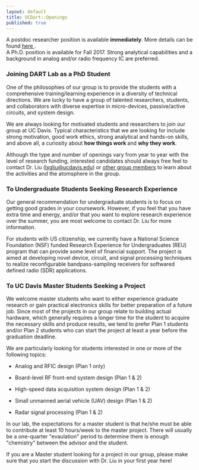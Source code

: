 ```yaml
---
layout: default
title: UCDart::Openings
published: true
---
```

<div class="alert alert-danger">
    A postdoc researcher position is available <strong>immediately</strong>. More details can be found <a href="postdoc-spar.html"> here </a>.
</div>


<div class="alert alert-info">
    A Ph.D. position is available for Fall 2017. Strong analytical capabilities and a background in analog and/or radio frequency IC are preferred.
</div>

### Joining DART Lab as a PhD Student

One of the philosophies of our group is to provide the students with a comprehensive training/learning experience in a diversity of technical directions. We are lucky to have a group of talented researchers, students, and collaborators with diverse expertise in micro-devices, passive/active circuits, and system design. 

We are always looking for motivated students and researchers to join our group at UC Davis. Typical characteristics that we are looking for include strong motivation, good work ethics, strong analytical and hands-on skills, and above all, a curiosity about <strong>how things work </strong> and <strong>why they work</strong>. 

Although the type and number of openings vary from year to year with the level of research funding, interested candidates should always free feel to contact Dr. Liu (lxgliu@ucdavis.edu) or [other group members](/people/) to learn about the activities and the atomsphere in the group. 

### To Undergraduate Students Seeking Research Experience

Our general recommendation for undergraduate students is to focus on getting good grades in your coursework. However, if you feel that you have extra time and energy, and/or that you want to explore research experience over the summer, you are most welcome to contact Dr. Liu for more information. 

For students with US citizenship, we currently have a National Science Foundation (NSF) funded Research Experience for Undergraduates (REU) program that can provide some level of financial support. The project is aimed at developing novel device, circuit, and signal processing techniques to realize reconfigurable bandpass-sampling receivers for softwared defined radio (SDR) applications. 

### To UC Davis Master Students Seeking a Project

We welcome master students who want to either experience graduate research or gain practical electronics skills for better preparation of a future job. Since most of the projects in our group relate to building actual hardware, which generally requires a longer time for the student to acquire the necessary skills and produce results, we tend to prefer Plan 1 students and/or Plan 2 students who can start the project at least a year before the graduation deadline. 

We are particularly looking for students interested in one or more of the following topics:

 - Analog and RFIC design (Plan 1 only)
 
 - Board-level RF front-end system design (Plan 1 & 2)
 
 - High-speed data acquisition system design (Plan 1 & 2)
 
 - Small unmanned aerial vehicle (UAV) design (Plan 1 & 2)
 
 - Radar signal processing (Plan 1 & 2)

In our lab, the expectations for a master student is that he/she must be able to contribute at least 10 hours/week to the master project. There will usually be a one-quarter "evaulation" period to determine there is enough "chemistry" between the advisor and the student. 

If you are a Master student looking for a project in our group, please make sure that you start the discussion with Dr. Liu in your first year here!
